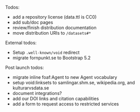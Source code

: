 Todos:
 - add a repository license (data.ttl is CC0)
 - add sub/doc pages
 - review/finish distribution documentation
 - move distribution URIs to `/datasets#*`

External todos:

 - Setup `.well-known/void` redirect
 - migrate fornpunkt.se to Bootstrap 5.2

Post launch todos:
 - migrate inline foaf:Agent to new Agent vocabulary
 - setup void:linksets to samlingar.shm.se, wikipedia.org, and kulturarvsdata.se
 - document integrations?
 - add our DOI links and citation capabilities
 - add a form to request access to restricted services

